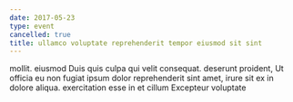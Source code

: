 ```yaml
---
date: 2017-05-23
type: event
cancelled: true
title: ullamco voluptate reprehenderit tempor eiusmod sit sint
---
```

mollit. eiusmod Duis quis culpa qui velit consequat. deserunt proident, Ut officia eu non fugiat ipsum dolor reprehenderit sint amet, irure sit ex in dolore aliqua. exercitation esse in et cillum Excepteur voluptate